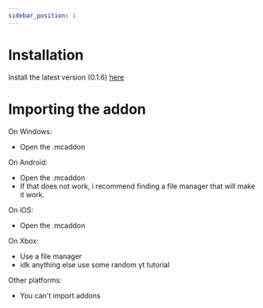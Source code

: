 ```yaml
---
sidebar_position: 1
---
```


# Installation

Install the latest version (0.1.6) [here](https://cdn.discordapp.com/attachments/1304108690969858109/1304108693083918366/Simple0.1.6.mcaddon?ex=672e315d&is=672cdfdd&hm=229e9f2d229b1a2a3b048753a3d3ff617536ef7bce938f98e9964dc90a7b2305&)

# Importing the addon

On Windows:
- Open the .mcaddon

On Android:
- Open the .mcaddon
- If that does not work, i recommend finding a file manager that will make it work.

On iOS:
- Open the .mcaddon

On Xbox:
- Use a file manager
- idk anything else use some random yt tutorial

Other platforms:
- You can't import addons